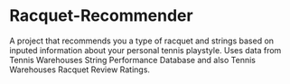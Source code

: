 # Racquet-Recommender
A project that recommends you a type of racquet and strings based on inputed information about your personal tennis playstyle. Uses data from Tennis Warehouses String Performance Database and also Tennis Warehouses Racquet Review Ratings.
